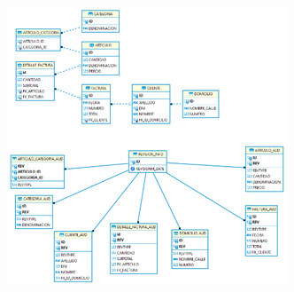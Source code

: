 ![MER_PERSISTENCE_APP](https://github.com/akinramirez/jpa-hibernate-maven-persistenceApp/blob/master/src/main/resources/img/MER_PERSISTENCE_APP.png)